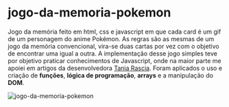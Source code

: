 # jogo-da-memoria-pokemon
Jogo da memória feito em html, css e javascript em que cada card é um gif de um personagem do anime Pokémon. As regras são as mesmas de um jogo da memória convencional, vira-se duas cartas por vez com o objetivo de encontrar uma igual a outra. A implementação desse jogo simples teve por objetivo praticar conhecimentos de Javascript, onde na maior parte me apoiei em artigos da desenvolvedora [Tania Rascia](https://www.taniarascia.com/). Foram aplicados o uso e criação de **funções**, **lógica de programação**, **arrays** e a manipulação do **DOM**. 

![jogo-da-memoria-pokemon](https://user-images.githubusercontent.com/47642674/61078078-3819ad80-a3f6-11e9-8391-82668685d10c.gif)
